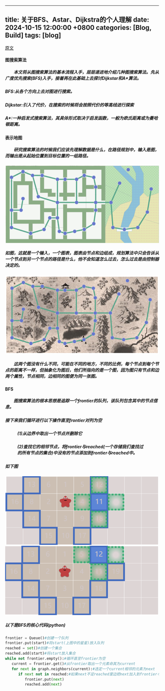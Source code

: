  ---
 title: 关于BFS、Astar、Dijkstra的个人理解
 date: 2024-10-15 12:00:00 +0800
 categories: [Blog, Build]
 tags: [blog]
 ---

[原文](https://www.redblobgames.com/pathfinding/a-star/introduction.html)
#### 图搜索算法
##### &emsp;&emsp;本文将从图搜索算法的基本流程入手，层层递进地介绍几种图搜索算法。先从广度优先搜索(BFS)入手，接着再在此基础上去探讨Dijkstar和A*算法。
##### BFS:从各个方向上去对图进行搜索。
##### Dijkstar:引入了代价，在搜索的时候将会按照代价的等高线进行探索
##### A*:一种启发式搜索算法，其具体形式取决于启发函数，一般为欧氏距离或为曼哈顿距离。
#### 表示地图
##### &emsp;&emsp;研究搜索算法的时候我们应该先理解数据是什么，在路径规划中，输入是图，而输出是从起始位置到目标位置的一组路径。
![alt text](../images/关于BFS、Astar、Dijkstra的个人理解/image.png)
##### 如图，这就是一个输入，一个图表，图表由节点和边组成，规划算法中只会告诉从一个节点到另一个节点的路径是什么，他不会知道怎么过去，怎么过去是由控制器决定的。
![alt text](../images/关于BFS、Astar、Dijkstra的个人理解/image-1.png)
##### &emsp;&emsp;这两个图没有什么不同，可能在不同的地方，不同的比例，每个节点到每个节点的距离不一样，但抽象化为图后，他们所指向的是一个图，因为图只有节点和边两个属性，节点相同，边相同的图便为同一张图。
#### BFS
##### &emsp;&emsp;图搜索算法的根本思想是追踪一个$frontier$的队列，该队列包含其中的节点信息。
##### 接下来我们循环进行以下操作直至$frontier$对列为空
##### <figure>(1)从边界中取出一个节点并删除它
##### <figure>(2)查找它的相邻节点，将$frontier$与$reached$(一个存储我们查找过的所有节点的集合)中没有的节点添加到$frontier$与$reached$中。
##### 如下图
![alt text](../images/关于BFS、Astar、Dijkstra的个人理解/image-2.png)
![alt text](../images/关于BFS、Astar、Dijkstra的个人理解/image-3.png)
##### 以下是BFS的核心代码(python)
```python
frontier = Queue()#创建一个队列
frontier.put(start)#将start(上图中的星星)放入队列
reached = set()#创建一个集合
reached.add(start)#将start放入集合
while not frontier.empty():#循环直至frontier为空
   current = frontier.get()#从frontier取出一个元素命其为current
   for next in graph.neighbors(current):#选定一个current相邻的元素为next
      if next not in reached:#如果next不足reached里边把next加入到frontier与reached里
         frontier.put(next)
         reached.add(next)
```
